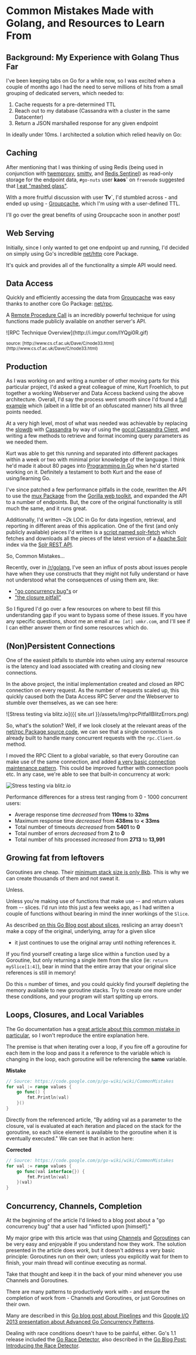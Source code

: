 # Common Mistakes Made with Golang, and Resources to Learn From

## Background: My Experience with Golang Thus Far 

I've been keeping tabs on Go for a while now, so I was excited when a couple of 
months ago I had the need to serve millions of hits from a small grouping of 
dedicated servers, which needed to:

1. Cache requests for a pre-determined TTL
2. Reach out to my database (Cassandra with a cluster in the same Datacenter)
3. Return a JSON marshalled response for any given endpoint

In ideally under 10ms. I architected a solution which relied heavily on Go:

## Caching

After mentioning that I was thinking of using Redis (being used in conjunction 
with [twemproxy](https://github.com/twitter/twemproxy),
[smitty](https://github.com/areina/smitty), and
 [Redis Sentinel](http://redis.io/topics/sentinel)) as read-only storage for
  the endpoint data, `#go-nuts` user **kaos\`** on `freenode` suggested that
  [I eat "mashed glass"](https://botbot.me/freenode/go-nuts/msg/14341610/).

With a more fruitful discussion with user **Tv\`**, I'd stumbled across - and 
ended up using - [Groupcache](https://github.com/golang/groupcache), which I'm
 using with a user-defined TTL.

I'll go over the great benefits of using Groupcache soon in another post!

## Web Serving

Initially, since I only wanted to get one endpoint up and running, I'd decided 
on simply using Go's incredible [net/http](http://golang.org/pkg/net/http/) 
core Package.

It's quick and provides all of the functionality a simple API would need.

## Data Access

Quickly and efficiently accessing the data from 
[Groupcache](https://github.com/golang/groupcache) was easy thanks to another 
core Go Package: [net/rpc](http://golang.org/pkg/net/rpc/). 

A [Remote Procedure Call](http://en.wikipedia.org/wiki/Remote_procedure_call) 
is an incredibly powerful technique for using functions made publicly available
 on another server's API. 
 
<p class="center">
  ![RPC Technique Overview](http://i.imgur.com/lYQgi0R.gif)
</p>

<p class="center">
  <small>source: [http://www.cs.cf.ac.uk/Dave/C/node33.html](http://www.cs.cf.ac.uk/Dave/C/node33.html)</small>
</p>

## Production

As I was working on and writing a number of other moving parts for this 
particular project, I'd asked a great colleague of mine, Kurt Froehlich, to put
 together a working Webserver and Data Access backend using the above 
 architecture. Overall, I'd say the process went smooth since I'd found a 
 [full example](https://github.com/capotej/groupcache-db-experiment) which
  (albeit in a little bit of an obfuscated manner) hits all three points needed. 

At a very high level, most of what was needed was achievable by replacing the
 [slowdb](
 https://github.com/capotej/groupcache-db-experiment/blob/master/slowdb/slowdb.go) 
 with [Cassandra](http://cassandra.apache.org/) by way of using the 
 [gocql Cassandra Client](https://github.com/gocql/gocql), and writing a few
  methods to retrieve and format incoming query parameters as we needed them.

Kurt was able to get this running and separated into different packages within
 a week or two with minimal prior knowledge of the language. I think he'd made 
 it about 80 pages into [Programming in Go](http://www.qtrac.eu/gobook.html) 
 when he'd started working on it. Definitely a testament to both Kurt and the 
 ease of using/learning Go.

I've since patched a few performance pitfalls in the code, rewritten the API to 
use the [mux Package](http://www.gorillatoolkit.org/pkg/mux) from the 
[Gorilla web toolkit](http://www.gorillatoolkit.org/), and expanded the API to a
 number of endpoints. But, the core of the original functionality is still much 
 the same, and it runs great.

Additionally, I'd written ~2k LOC in Go for data ingestion, retrieval, and 
reporting in different areas of this application. One of the first (and only 
publicly available) pieces I'd written is a 
[script named solr-fetch](
https://github.com/momer/solr-index-fetch/blob/master/solr-fetch.go) which 
fetches and downloads all the pieces of the latest version of a 
[Apache Solr](http://lucene.apache.org/solr/) index via the 
[Solr REST API](https://wiki.apache.org/solr/SchemaRESTAPI).

 So, Common Mistakes...

Recently, over in [/r/golang](http://www.reddit.com/r/golang), I've seen an 
influx of posts about issues people have when they use constructs that they 
might not fully understand or have not understood what the consequences of using
 them are, like: 

- ["go concurrency bug"s](http://utcc.utoronto.ca/~cks/space/blog/programming/GoRaceBug) or 
- ["the closure pitfall"](http://www.goinggo.net/2014/06/pitfalls-with-closures-in-go.html)

So I figured I'd go over a few resources on where to best fill this 
understanding gap if you want to bypass some of these issues. If you have any 
specific questions, shoot me an email at `mo [at] umkr.com`, and I'll see if I 
can either answer them or find some resources which do.

## (Non)Persistent Connections

One of the easiest pitfalls to stumble into when using any external resource is 
the latency and load associated with creating and closing new connections.

In the above project, the initial implementation created and closed an RPC 
connection on every request. As the number of requests scaled up, this quickly 
caused both the Data Access RPC Server *and* the Webserver to stumble over 
themselves, as we can see here:

![Stress testing via blitz.io]({{ site.url }}/assets/img/rpcPitfallBlitzErrors.png)

So, what's the solution? Well, if we look closely at the relevant areas of the 
[net/rpc Package source code](
http://golang.org/src/pkg/net/rpc/client.go?s=7883:7989#L282), we can see that a 
single connection is already built to handle many concurrent requests with the
 `rpc.Client.Go` method. 

I moved the RPC Client to a global variable, so that every Goroutine can make 
use of the same connection, and added 
[a very basic connection maintenance pattern](
https://gist.github.com/momer/ac20357abd331e23b8ea). This could be improved 
further with connection pools etc. In any case, we're able to see that built-in 
concurrency at work:

![Stress testing via blitz.io](/assets/img/rpcPitfallsBlitzResolved.png)

Performance differences for a stress test ranging from 0 - 1000 concurrent 
users:

- Average response time *decreased* from **<span class="red">110ms</span>** to
    **<span class="green">32ms</span>**
- Maximum response time *decreased* from **<span class="red">438ms</span>** to 
    **<span class="green">< 33ms</span>**
- Total number of timeouts *decreased* from **<span class="red">5401</span>** to 
    **<span class="green">0</span>**
- Total number of errors *decreased* from **<span class="red">2</span>** to 
    **<span class="green">0</span>**
- Total number of hits processed *increased* from 
    **<span class="red">2713</span>** to **<span class="green">13,991</span>**

## Growing fat from leftovers

Goroutines are cheap. Their [minimum stack size is only 8kb](
http://golang.org/doc/go1.2#stack_size). This is why we can create thousands of 
them and not sweat it.

Unless.

Unless you're making use of functions that make use -- and return values from --
 slices. I'd run into this just a few weeks ago, as I had written a couple of 
 functions without bearing in mind the inner workings of the `Slice`.

As described [on this Go Blog post about slices](
http://blog.golang.org/go-slices-usage-and-internals#TOC_6.), reslicing an 
array doesn't make a copy of the original, underlying, array for a given slice 
- it just continues to use the original array until nothing references it.

If you find yourself creating a large slice within a function used by a 
Goroutine, but only returning a single item from the slice 
(ie: `return mySlice[1:4]`), bear in mind that the entire array that your 
original slice references is still in memory!

Do this `n` number of times, and you could quickly find yourself depleting the 
memory available to new goroutine stacks. Try to create one more under these 
conditions, and your program will start spitting up errors.

## Loops, Closures, and Local Variables 

The Go documentation has a [great article about this common mistake in 
particular](https://code.google.com/p/go-wiki/wiki/CommonMistakes), so I won't 
reproduce the entire explanation here.

The premise is that when iterating over a loop, if you fire off a goroutine for
 each item in the loop and pass it a reference to the variable which is 
 changing in the loop, each goroutine will be referencing the **same** variable.

**<span class="red">Mistake</span>**

```go
// Source: https://code.google.com/p/go-wiki/wiki/CommonMistakes
for val := range values {
    go func() {
        fmt.Println(val)
    }()
}
```

Directly from the referenced article, "By adding val as a parameter to the 
closure, val is evaluated at each iteration and placed on the stack for the 
goroutine, so each slice element is available to the goroutine when it is 
eventually executed." We can see that in action here:

**<span class="green">Corrected</span>**
```go
// Source: https://code.google.com/p/go-wiki/wiki/CommonMistakes
for val := range values {
    go func(val interface{}) {
        fmt.Println(val)
    }(val)
}
```

## Concurrency, Channels, Completion

At the beginning of the article I'd linked to a blog post about a "go 
concurrency bug" that a user had "inflicted upon [himself]."

My major gripe with this article was that using [Channels](
http://golang.org/ref/spec#Channel_types) and [Goroutines](
http://golang.org/ref/spec#Go_statements) can be very easy and enjoyable if you
 understand how they work. The solution presented in the article does *work*, 
 but it doesn't address a very basic principle: Goroutines run on their own; 
 unless you explicitly wait for them to finish, your main thread will continue
  executing as normal.

Take that thought and keep it in the back of your mind whenever you use 
Channels and Goroutines.

There are many patterns to productively work with - and ensure the 
completion of work from - Channels and Goroutines, or just Goroutines on their 
own.

Many are described in this [Go blog post about Pipelines](
http://blog.golang.org/pipelines) and this 
[Google I/O 2013 presentation about Advanced Go Concurrency Patterns](
http://blog.golang.org/advanced-go-concurrency-patterns).

Dealing with race conditions doesn't have to be painful, either. Go's 1.1 
release included the [Go Race Detector](
http://golang.org/doc/articles/race_detector.html), also described in the 
[Go Blog Post: Introducing the Race Detector](
http://blog.golang.org/race-detector). 
